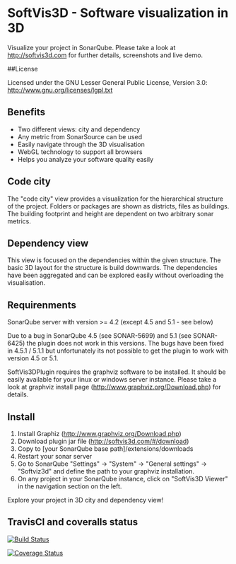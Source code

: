 # SoftVis3D - Software visualization in 3D

Visualize your project in SonarQube. Please take a look at http://softvis3d.com for further details, screenshots and live demo.

##License

Licensed under the GNU Lesser General Public License, Version 3.0: http://www.gnu.org/licenses/lgpl.txt

## Benefits

- Two different views: city and dependency
- Any metric from SonarSource can be used
- Easily navigate through the 3D visualisation
- WebGL technology to support all browsers
- Helps you analyze your software quality easily

## Code city

The "code city" view provides a visualization for the hierarchical structure of the project. Folders or packages are shown as districts, files as buildings. The building footprint and height are dependent on two arbitrary sonar metrics.

## Dependency view

This view is focused on the dependencies within the given structure. The basic 3D layout for the structure is build downwards. The dependencies have been aggregated and can be explored easily without overloading the visualisation.

## Requirenments

SonarQube server with version >= 4.2 (except 4.5 and 5.1 - see below)

Due to a bug in SonarQube 4.5 (see SONAR-5699) and 5.1 (see SONAR-6425) the plugin does not work in this versions. The bugs have been fixed in 4.5.1 / 5.1.1 but unfortunately its not possible to get the plugin to work with version 4.5 or 5.1.

SoftVis3DPlugin requires the graphviz software to be installed. It should be easily available for your linux or windows server instance. Please take a look at graphviz install page (http://www.graphviz.org/Download.php) for details.


## Install

1. Install Graphiz (http://www.graphviz.org/Download.php)
2. Download plugin jar file (http://softvis3d.com/#/download)
3. Copy to [your SonarQube base path]/extensions/downloads
4. Restart your sonar server
5. Go to SonarQube "Settings" -> "System" -> "General settings" -> "Softviz3d" and define the path to your graphviz installation.
6. On any project in your SonarQube instance, click on "SoftVis3D Viewer" in the navigation section on the left.

Explore your project in 3D city and dependency view!

## TravisCI and coveralls status

[![Build Status](https://travis-ci.org/stefanrinderle/sonar-softvis3d-plugin.svg?branch=master)](https://travis-ci.org/stefanrinderle/sonar-softvis3d-plugin)

[![Coverage Status](https://coveralls.io/repos/stefanrinderle/sonar-softvis3d-plugin/badge.svg)](https://coveralls.io/r/stefanrinderle/sonar-softvis3d-plugin)